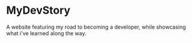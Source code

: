 # MyDevStory
A website featuring my road to becoming a developer, while showcasing what i've learned along the way.  
